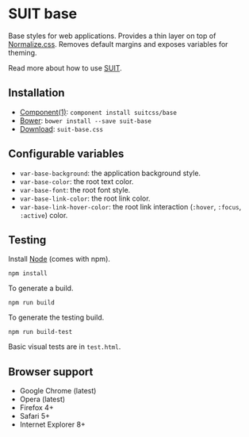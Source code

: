 # SUIT base

Base styles for web applications. Provides a thin layer on top of
[Normalize.css](https://github.com/necolas/normalize.css). Removes default
margins and exposes variables for theming.

Read more about how to use [SUIT](https://github.com/suitcss/suit/).

## Installation

* [Component(1)](http://component.io/): `component install suitcss/base`
* [Bower](http://bower.io/): `bower install --save suit-base`
* [Download](https://github.com/suitcss/base/releases): `suit-base.css`

## Configurable variables

* `var-base-background`: the application background style.
* `var-base-color`: the root text color.
* `var-base-font`: the root font style.
* `var-base-link-color`: the root link color.
* `var-base-link-hover-color`: the root link interaction (`:hover`, `:focus`,
  `:active`) color.

## Testing

Install [Node](http://nodejs.org) (comes with npm).

```
npm install
```

To generate a build.

```
npm run build
```

To generate the testing build.

```
npm run build-test
```

Basic visual tests are in `test.html`.

## Browser support

* Google Chrome (latest)
* Opera (latest)
* Firefox 4+
* Safari 5+
* Internet Explorer 8+
